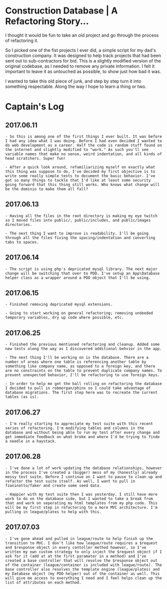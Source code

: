 # Construction Database | A Refactoring Story...

I thought it would be fun to take an old project and go through the process of refactoring it. 

So I picked one of the fist projects I ever did, a simple script for my dad's construction company. It was designed to help track projects that had been sent out to sub-contractors for bid. This is a slightly modified version of the original codebase, as I needed to remove any private information. I felt it important to leave it as untouched as possible, to show just how bad it was. 

I wanted to take this old piece of junk, and step by step turn it into something respectable. Along the way I hope to learn a thing or two.

# Captain's Log
## 2017.06.11
    - So this is among one of the first things I ever built. It was before I had any idea what I was doing. Before I had even decided I wanted to do web development as a career. Half the code is random stuff found on the internet and slightly modified to "work." As such you'll see variable names that make no sense, weird indentation, and all kinds of head scratchers. Super fun!

    - After a quick look around, refamiliarizing myself on exactly what this thing was suppose to do, I've decided my first objective is to write some really simple tests to document the basic behavior. I've got so many things to tackle that I'd like at least some security going forward that this thing still works. Who knows what change will be the dominio to make them all fall?
## 2017.06.13
    - Having all the files in the root directory is making my eye twitch so I moved files into public/, public/includes, and public/images directories.
    
    - The next thing I want to improve is readability. I'll be going through all the files fixing the spacing/indentation and converting tabs to spaces.
## 2017.06.14
    - The script is using php's depricated mysql library. The next major change will be switching that over to PDO. I've setup an App\Database helper class as a wrapper around a PDO object that I'll be using.
## 2017.06.15
    - Finished removing depricated mysql extensions. 

    - Going to start working on general refactoring; removing undeeded temporary variables, dry up code where possible, etc.
## 2017.06.25 
    - Finished the previous mentioned refactoring and cleanup. Added some new tests along the way as I discovered additional behvior in the app.

    - The next thing I'll be working on is the database. There are a number of areas where one table is referencing another table by something like company name, as opposed to a foreign key, and there are no constraints on the table to prevent duplicate company names. To prevent unexpected behavior, I'll be refactoring to use foreign keys. 

    - In order to help me get the ball rolling on refactoring the database I decided to pull in robmorgan/phinx so I could take advantage of database migrations. The first step here was to recreate the current tables (as is).
## 2017.06.27
    - I'm really starting to appreciate my test suite with this recent series of refactoring. I'm modifying tables and columns in the database and without being able to run my test after every change and get immediate feedback on what broke and where I'd be trying to finde a needle in a haystack.
## 2017.06.28 
    - I've done a lot of work updating the database relationships, however in the process I've created a (bigger) mess of my (honestly) already messy test suite. Before I continue on I want to pause to clean up and refactor the test suite itself. As well, I want to pull in fzaninotto/faker and create some seed data.

    - Happier with my test suite then I was yesterday. I still have more work to do on the database side, but I wanted to take a break from that and work on seperating my html templates from my php code. This will be my first step in refactoring to a more MVC architecture. I'm pulling in league/plates to help with this.
## 2017.07.03 
    - I've gone ahead and pulled in league/route to help finish up the transition to MVC. I don't like how league/route requires a $request and $response object in every contoller method however, so I've written my own custom strategy to only inject the $request object if I ask for it (add at at the first paramater in a method) and I've created a base controller that will resolve the $response object out of the container (league/container is included with league/route). The base controller also resolves the template engine (league/plates) and my Database object (my PDO helper) out of the container as well. This will give me access to everything I need and I feel helps clean up the list of attributes on each method.